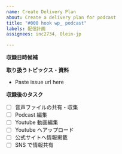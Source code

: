```yaml
---
name: Create Delivery Plan
about: Create a delivery plan for podcast
title: "#000 hook wp_ podcast"
labels: 配信計画
assignees: inc2734, Olein-jp

---
```


**収録日時候補**

**取り扱うトピックス・資料**
- Paste issue url here

**収録後のタスク**
- [ ] 音声ファイルの共有・収集
- [ ] Podcast 編集
- [ ] Youtube 動画編集
- [ ] Youtube へアップロード
- [ ] 公式サイトへ情報掲載
- [ ] SNS で情報共有
